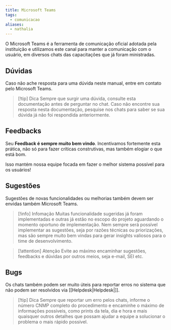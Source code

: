 ```yaml
---
title: Microsoft Teams
tags:
  - comunicacao
aliases:
  - nathalia
---
```

O Microsoft Teams é a ferramenta de comunicação oficial adotada pela instituição e utilizamos este canal para manter a comunicação com o usuário, em diversos chats das capacitações que já foram ministradas.
## Dúvidas

Caso não ache resposta para uma dúvida neste manual, entre em contato pelo Microsoft Teams.

> [!tip] Dica
>  Sempre que surgir uma dúvida, consulte esta documentação antes de perguntar no chat. Caso não encontre sua resposta nesta documentação, pesquise nos chats para saber se sua dúvida já não foi respondida anteriormente.
## Feedbacks

Seu **Feedback é sempre muito bem vindo**. Incentivamos fortemente esta prática, não só para fazer críticas construtivas, mas também elogiar o que está bom. 

Isso mantém nossa equipe focada em fazer o melhor sistema possível para os usuários!
## Sugestões

Sugestões de novas funcionalidades ou melhorias também devem ser envidas também Microsoft Teams.

> [!info] Infomação
>  Muitas funcionalidade sugeridas já foram implementadas e outras já estão no escopo do projeto aguardando o momento oportuno de implementação. Nem sempre será possível implementar as sugestões, seja por razões técnicas ou priorizações, mas são sempre muito bem vindas para gerar insights valiosos para o time de desenvolvimento.

>[!attention] Atenção
>Evite ao máximo encaminhar sugestões, feedbacks e dúvidas por outros meios, seja e-mail, SEI etc.

## Bugs

Os chats também podem ser muito úteis para reportar erros no sistema que não podem ser resolvidos via [[Helpdesk|Helpdesk|]].

>[!tip] Dica
>Sempre que reportar um erro pelos chats, informe o número CNMP completo do procedimento e encaminhe o máximo de informações possíveis, como prints da tela, dia e hora e mais quaisquer outros detalhes que possam ajudar a equipe a solucionar o problema o mais rápido possível.

